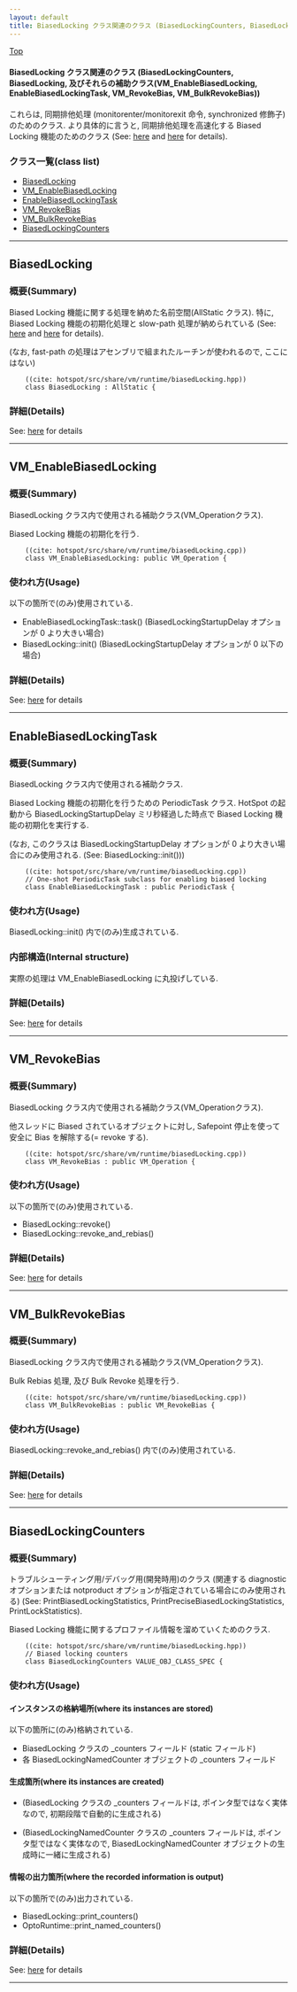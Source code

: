 ```yaml
---
layout: default
title: BiasedLocking クラス関連のクラス (BiasedLockingCounters, BiasedLocking, 及びそれらの補助クラス(VM_EnableBiasedLocking, EnableBiasedLockingTask, VM_RevokeBias, VM_BulkRevokeBias))
---
```

[Top](../index.html)

#### BiasedLocking クラス関連のクラス (BiasedLockingCounters, BiasedLocking, 及びそれらの補助クラス(VM_EnableBiasedLocking, EnableBiasedLockingTask, VM_RevokeBias, VM_BulkRevokeBias))

これらは, 同期排他処理 (monitorenter/monitorexit 命令, synchronized 修飾子) のためのクラス.
より具体的に言うと, 同期排他処理を高速化する Biased Locking 機能のためのクラス
(See: [here](no2114NIs.html) and [here](no2480eGD.html) for details).


### クラス一覧(class list)

  * [BiasedLocking](#noWutJzBmw)
  * [VM_EnableBiasedLocking](#noFrwkYekn)
  * [EnableBiasedLockingTask](#noFMQrjepJ)
  * [VM_RevokeBias](#noEHegNqFW)
  * [VM_BulkRevokeBias](#noyVB_wAed)
  * [BiasedLockingCounters](#noQCVhlgKj)


---
## <a name="noWutJzBmw" id="noWutJzBmw">BiasedLocking</a>

### 概要(Summary)
Biased Locking 機能に関する処理を納めた名前空間(AllStatic クラス).
特に, Biased Locking 機能の初期化処理と slow-path 処理が納められている (See: [here](no2114NIs.html) and [here](no2480eGD.html) for details).

(なお, fast-path の処理はアセンブリで組まれたルーチンが使われるので, ここにはない)


```
    ((cite: hotspot/src/share/vm/runtime/biasedLocking.hpp))
    class BiasedLocking : AllStatic {
```




### 詳細(Details)
See: [here](../doxygen/classBiasedLocking.html) for details

---
## <a name="noFrwkYekn" id="noFrwkYekn">VM_EnableBiasedLocking</a>

### 概要(Summary)
BiasedLocking クラス内で使用される補助クラス(VM_Operationクラス).

Biased Locking 機能の初期化を行う.


```
    ((cite: hotspot/src/share/vm/runtime/biasedLocking.cpp))
    class VM_EnableBiasedLocking: public VM_Operation {
```

### 使われ方(Usage)
以下の箇所で(のみ)使用されている.

* EnableBiasedLockingTask::task() (BiasedLockingStartupDelay オプションが 0 より大きい場合)
* BiasedLocking::init() (BiasedLockingStartupDelay オプションが 0 以下の場合)




### 詳細(Details)
See: [here](../doxygen/classVM__EnableBiasedLocking.html) for details

---
## <a name="noFMQrjepJ" id="noFMQrjepJ">EnableBiasedLockingTask</a>

### 概要(Summary)
BiasedLocking クラス内で使用される補助クラス.

Biased Locking 機能の初期化を行うための PeriodicTask クラス.
HotSpot の起動から BiasedLockingStartupDelay ミリ秒経過した時点で Biased Locking 機能の初期化を実行する.

(なお, このクラスは BiasedLockingStartupDelay オプションが 0 より大きい場合にのみ使用される.
 (See: BiasedLocking::init()))


```
    ((cite: hotspot/src/share/vm/runtime/biasedLocking.cpp))
    // One-shot PeriodicTask subclass for enabling biased locking
    class EnableBiasedLockingTask : public PeriodicTask {
```

### 使われ方(Usage)
BiasedLocking::init() 内で(のみ)生成されている.

### 内部構造(Internal structure)
実際の処理は VM_EnableBiasedLocking に丸投げしている.




### 詳細(Details)
See: [here](../doxygen/classEnableBiasedLockingTask.html) for details

---
## <a name="noEHegNqFW" id="noEHegNqFW">VM_RevokeBias</a>

### 概要(Summary)
BiasedLocking クラス内で使用される補助クラス(VM_Operationクラス).

他スレッドに Biased されているオブジェクトに対し, 
Safepoint 停止を使って安全に Bias を解除する(= revoke する).


```
    ((cite: hotspot/src/share/vm/runtime/biasedLocking.cpp))
    class VM_RevokeBias : public VM_Operation {
```

### 使われ方(Usage)
以下の箇所で(のみ)使用されている.

* BiasedLocking::revoke()
* BiasedLocking::revoke_and_rebias()




### 詳細(Details)
See: [here](../doxygen/classVM__RevokeBias.html) for details

---
## <a name="noyVB_wAed" id="noyVB_wAed">VM_BulkRevokeBias</a>

### 概要(Summary)
BiasedLocking クラス内で使用される補助クラス(VM_Operationクラス).

Bulk Rebias 処理, 及び Bulk Revoke 処理を行う.


```
    ((cite: hotspot/src/share/vm/runtime/biasedLocking.cpp))
    class VM_BulkRevokeBias : public VM_RevokeBias {
```

### 使われ方(Usage)
BiasedLocking::revoke_and_rebias() 内で(のみ)使用されている.




### 詳細(Details)
See: [here](../doxygen/classVM__BulkRevokeBias.html) for details

---
## <a name="noQCVhlgKj" id="noQCVhlgKj">BiasedLockingCounters</a>

### 概要(Summary)
トラブルシューティング用/デバッグ用(開発時用)のクラス (関連する diagnostic オプションまたは notproduct オプションが指定されている場合にのみ使用される) 
(See: PrintBiasedLockingStatistics, PrintPreciseBiasedLockingStatistics, PrintLockStatistics).

Biased Locking 機能に関するプロファイル情報を溜めていくためのクラス.


```
    ((cite: hotspot/src/share/vm/runtime/biasedLocking.hpp))
    // Biased locking counters
    class BiasedLockingCounters VALUE_OBJ_CLASS_SPEC {
```

### 使われ方(Usage)
#### インスタンスの格納場所(where its instances are stored)
以下の箇所に(のみ)格納されている.

* BiasedLocking クラスの _counters フィールド (static フィールド)
* 各 BiasedLockingNamedCounter オブジェクトの _counters フィールド

#### 生成箇所(where its instances are created)
* (BiasedLocking クラスの _counters フィールドは, ポインタ型ではなく実体なので,
   初期段階で自動的に生成される)

* (BiasedLockingNamedCounter クラスの _counters フィールドは, ポインタ型ではなく実体なので,
   BiasedLockingNamedCounter オブジェクトの生成時に一緒に生成される)

#### 情報の出力箇所(where the recorded information is output)
以下の箇所で(のみ)出力されている.

* BiasedLocking::print_counters()
* OptoRuntime::print_named_counters()




### 詳細(Details)
See: [here](../doxygen/classBiasedLockingCounters.html) for details

---
